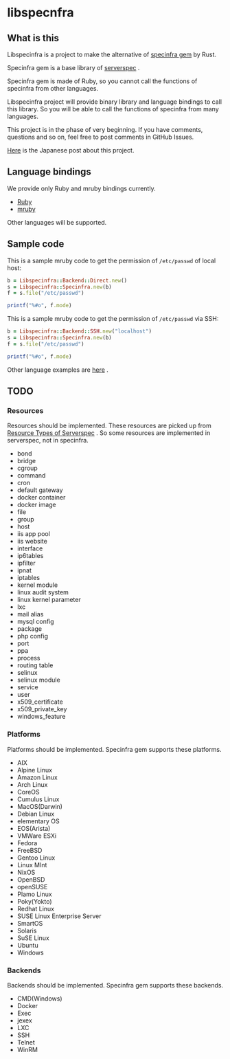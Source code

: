 # libspecnfra

## What is this

Libspecinfra is a project to make the alternative of [specinfra gem](https://github.com/mizzy/specinfra) by Rust.

Specinfra gem is a base library of [serverspec](http://serverspec.org/) .

Specinfra gem is made of Ruby, so you cannot call the functions of specinfra from other languages.

Libspecinfra project will provide binary library and language bindings to call this library. So you will be able to call the functions of specinfra from many languages.

This project is in the phase of very beginning. If you have comments, questions and so on, feel free to post comments in GitHub Issues.

[Here](http://atl.recruit-tech.co.jp/blog/4339/) is the Japanese post about this project.

## Language bindings

We provide only Ruby and mruby bindings currently.

* [Ruby](https://github.com/libspecinfra/libspecinfra-ruby)
* [mruby](https://github.com/libspecinfra/mruby-libspecinfra)

Other languages will be supported.

## Sample code

This is a sample mruby code to get the permission of `/etc/passwd` of local host:

```ruby
b = Libspecinfra::Backend::Direct.new()
s = Libspecinfra::Specinfra.new(b)
f = s.file("/etc/passwd")

printf("%#o", f.mode)
```

This is a sample mruby code to get the permission of `/etc/passwd` via SSH:


```ruby
b = Libspecinfra::Backend::SSH.new("localhost")
s = Libspecinfra::Specinfra.new(b)
f = s.file("/etc/passwd")

printf("%#o", f.mode)
```

Other language examples are [here](https://github.com/libspecinfra/examples) .


## TODO

### Resources

Resources should be implemented. These resources are picked up from [Resource Types of Serverspec](http://serverspec.org/resource_types.html) . So some resources are implemented in serverspec, not in specinfra.

* bond
* bridge
* cgroup
* command
* cron
* default gateway
* docker container
* docker image
* file
* group
* host
* iis app pool
* iis website
* interface
* ip6tables
* ipfilter
* ipnat
* iptables
* kernel module
* linux audit system
* linux kernel parameter
* lxc
* mail alias
* mysql config
* package
* php config
* port
* ppa
* process
* routing table
* selinux
* selinux module
* service
* user
* x509_certificate
* x509_private_key
* windows_feature
 

### Platforms

Platforms should be implemented. Specinfra gem supports these platforms.

* AIX
* Alpine Linux
* Amazon Linux
* Arch Linux
* CoreOS
* Cumulus Linux
* MacOS(Darwin)
* Debian Linux
* elementary OS
* EOS(Arista)
* VMWare ESXi
* Fedora
* FreeBSD
* Gentoo Linux
* Linux MInt
* NixOS
* OpenBSD
* openSUSE
* Plamo Linux
* Poky(Yokto)
* Redhat Linux
* SUSE Linux Enterprise Server
* SmartOS
* Solaris
* SuSE Linux
* Ubuntu
* Windows


### Backends

Backends should be implemented. Specinfra gem supports these backends.

* CMD(Windows)
* Docker
* Exec
* jexex
* LXC
* SSH
* Telnet
* WinRM
